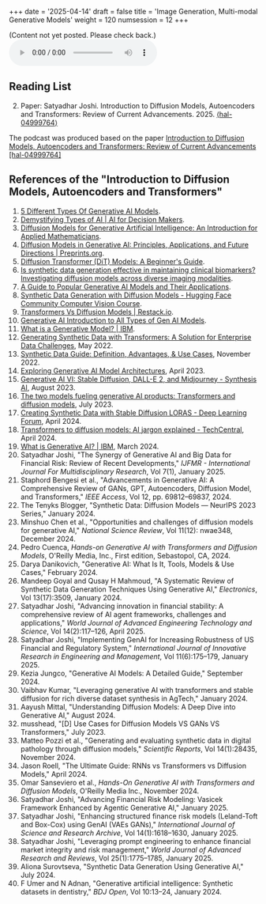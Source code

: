 +++
date = '2025-04-14'
draft = false
title = 'Image Generation, Multi-modal Generative Models'
weight = 120
numsession = 12
+++

(Content not yet posted. Please check back.)
<audio controls>
    <source src="https://insight-gsu-edu-msa8700-public-files-us-east-1.s3.us-east-1.amazonaws.com/podcast/Diffusion+Models%2C+Autoencoders%2C+and+Transformers_+A+Review+of+Advancements.wav">
    Your browser does not support the audio element.
</audio>


## Reading List
<!-- 1. Summary Blog:  -->
2. Paper: Satyadhar Joshi. Introduction to Diffusion Models, Autoencoders and Transformers: Review of Current Advancements. 2025. [⟨hal-04999764⟩](https://hal.science/hal-04999764v1)

The podcast was produced based on the paper [Introduction to Diffusion Models, Autoencoders and
Transformers: Review of Current Advancements](https://insight-gsu-edu-msa8700-public-files-us-east-1.s3.us-east-1.amazonaws.com/docs/Introduction+to+Diffusion+Models%2C+Autoencoders+and+Transformers-+Review+of+Current+Advancements.pdf) [[hal-04999764]](https://hal.science/hal-04999764v1)

## References of the "Introduction to Diffusion Models, Autoencoders and Transformers"

1. [5 Different Types Of Generative AI Models](https://www.neurond.com/blog/generative-ai-models-2).
2. [Demystifying Types of AI | AI for Decision Makers](https://www.neurond.com/blog/demystifying-types-of-ai).
3. [Diffusion Models for Generative Artificial Intelligence: An Introduction for Applied Mathematicians](https://arxiv.org/html/2312.14977v1).
4. [Diffusion Models in Generative AI: Principles, Applications, and Future Directions | Preprints.org](https://www.preprints.org/manuscript/202502.0524/v1).
5. [Diffusion Transformer (DiT) Models: A Beginner's Guide](https://encord.com/blog/diffusion-models-with-transformers/).
6. [Is synthetic data generation effective in maintaining clinical biomarkers? Investigating diffusion models across diverse imaging modalities](https://www.frontiersin.org/journals/artificialintelligence/articles/10.3389/frai.2024.1454441/full).
7. [A Guide to Popular Generative AI Models and Their Applications](https://www.webcluesinfotech.com/a-guide-to-popular-generative-ai-models-and-their-applications/).
8. [Synthetic Data Generation with Diffusion Models - Hugging Face Community Computer Vision Course](https://huggingface.co/learn/computer-vision-course/en/unit10/datagen-diffusion-models).
9. [Transformers Vs Diffusion Models | Restack.io](https://www.restack.io/p/transformer-models-answer-transformers-vs-diffusion-cat-ai).
10. [Generative AI Introduction to All Types of Gen AI Models](https://www.thirdrocktechkno.com/blog/generative-ai-introduction-to-all-types-of-gen-ai-models-2025/).
11. [What is a Generative Model? | IBM](https://www.ibm.com/think/topics/generative-model).
12. [Generating Synthetic Data with Transformers: A Solution for Enterprise Data Challenges](https://developer.nvidia.com/blog/generating-synthetic-data-with-transformers-a-solution-for-enterprise-data-challenges/), May 2022.
13. [Synthetic Data Guide: Definition, Advantages, & Use Cases](https://synthesis.ai/synthetic-data-guide/), November 2022.
14. [Exploring Generative AI Model Architectures](https://unimatrixz.com/topics/ai-art-tools/ai-models-for-generative-ai/), April 2023.
15. [Generative AI VI: Stable Diffusion, DALL-E 2, and Midjourney - Synthesis AI](https://synthesis.ai/2023/08/09/generative-ai-vi-stable-diffusion-dall-e-2-and-midjourney/), August 2023.
16. [The two models fueling generative AI products: Transformers and diffusion models](https://www.gptechblog.com/generative-ai-models-transformers-diffusion-models/), July 2023.
17. [Creating Synthetic Data with Stable Diffusion LORAS - Deep Learning Forum](https://forums.fast.ai/t/creating-synthetic-data-with-stable-diffusion-loras/111747), April 2024.
18. [Transformers to diffusion models: AI jargon explained - TechCentral](https://www.techcentral.co.za), April 2024.
19. [What is Generative AI? | IBM](https://www.ibm.com/think/topics/generative-ai), March 2024.
20. Satyadhar Joshi, "The Synergy of Generative AI and Big Data for Financial Risk: Review of Recent Developments," *IJFMR - International Journal For Multidisciplinary Research*, Vol 7(1), January 2025.
21. Staphord Bengesi et al., "Advancements in Generative AI: A Comprehensive Review of GANs, GPT, Autoencoders, Diffusion Model, and Transformers," *IEEE Access*, Vol 12, pp. 69812–69837, 2024.
22. The Tenyks Blogger, "Synthetic Data: Diffusion Models — NeurIPS 2023 Series," January 2024.
23. Minshuo Chen et al., "Opportunities and challenges of diffusion models for generative AI," *National Science Review*, Vol 11(12): nwae348, December 2024.
24. Pedro Cuenca, *Hands-on Generative AI with Transformers and Diffusion Models*, O'Reilly Media, Inc., First edition, Sebastopol, CA, 2024.
25. Darya Danikovich, "Generative AI: What Is It, Tools, Models & Use Cases," February 2024.
26. Mandeep Goyal and Qusay H Mahmoud, "A Systematic Review of Synthetic Data Generation Techniques Using Generative AI," *Electronics*, Vol 13(17):3509, January 2024.
27. Satyadhar Joshi, "Advancing innovation in financial stability: A comprehensive review of AI agent frameworks, challenges and applications," *World Journal of Advanced Engineering Technology and Science*, Vol 14(2):117–126, April 2025.
28. Satyadhar Joshi, "Implementing GenAI for Increasing Robustness of US Financial and Regulatory System," *International Journal of Innovative Research in Engineering and Management*, Vol 11(6):175–179, January 2025.
29. Kezia Jungco, "Generative AI Models: A Detailed Guide," September 2024.
30. Vaibhav Kumar, "Leveraging generative AI with transformers and stable diffusion for rich diverse dataset synthesis in AgTech," January 2024.
31. Aayush Mittal, "Understanding Diffusion Models: A Deep Dive into Generative AI," August 2024.
32. musshead, "[D] Use Cases for Diffusion Models VS GANs VS Transformers," July 2023.
33. Matteo Pozzi et al., "Generating and evaluating synthetic data in digital pathology through diffusion models," *Scientific Reports*, Vol 14(1):28435, November 2024.
34. Jason Roell, "The Ultimate Guide: RNNs vs Transformers vs Diffusion Models," April 2024.
35. Omar Sanseviero et al., *Hands-On Generative AI with Transformers and Diffusion Models*, O'Reilly Media Inc., November 2024.
36. Satyadhar Joshi, "Advancing Financial Risk Modeling: Vasicek Framework Enhanced by Agentic Generative AI," January 2025.
37. Satyadhar Joshi, "Enhancing structured finance risk models (Leland-Toft and Box-Cox) using GenAI (VAEs GANs)," *International Journal of Science and Research Archive*, Vol 14(1):1618–1630, January 2025.
38. Satyadhar Joshi, "Leveraging prompt engineering to enhance financial market integrity and risk management," *World Journal of Advanced Research and Reviews*, Vol 25(1):1775–1785, January 2025.
39. Aliona Surovtseva, "Synthetic Data Generation Using Generative AI," July 2024.
40. F Umer and N Adnan, "Generative artificial intelligence: Synthetic datasets in dentistry," *BDJ Open*, Vol 10:13–24, January 2024.

